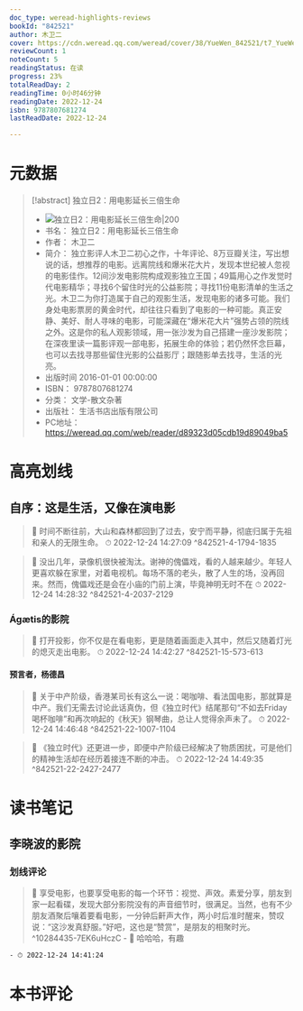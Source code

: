 ```yaml
---
doc_type: weread-highlights-reviews
bookId: "842521"
author: 木卫二
cover: https://cdn.weread.qq.com/weread/cover/38/YueWen_842521/t7_YueWen_842521.jpg
reviewCount: 1
noteCount: 5
readingStatus: 在读
progress: 23%
totalReadDay: 2
readingTime: 0小时46分钟
readingDate: 2022-12-24
isbn: 9787807681274
lastReadDate: 2022-12-24

---
```

# 元数据
> [!abstract] 独立日2：用电影延长三倍生命
> - ![ 独立日2：用电影延长三倍生命|200](https://cdn.weread.qq.com/weread/cover/38/YueWen_842521/t7_YueWen_842521.jpg)
> - 书名： 独立日2：用电影延长三倍生命
> - 作者： 木卫二
> - 简介： 独立影评人木卫二初心之作，十年评论、8万豆瓣关注，写出想说的话，想推荐的电影。远离院线和爆米花大片，发现本世纪被人忽视的电影佳作。12间沙发电影院构成观影独立王国；49篇用心之作发觉时代电影精华；寻找6个留住时光的公益影院；寻找11份电影清单的生活之光。木卫二为你打造属于自己的观影生活，发现电影的诸多可能。我们身处电影票房的黄金时代，却往往只看到了电影的一种可能。真正安静、美好、耐人寻味的电影，可能深藏在“爆米花大片”强势占领的院线之外。这是你的私人观影领域，用一张沙发为自己搭建一座沙发影院；在深夜里读一篇影评观一部电影，拓展生命的体验；若仍然怀念巨幕，也可以去找寻那些留住光影的公益影厅；跟随影单去找寻，生活的光亮。
> - 出版时间 2016-01-01 00:00:00
> - ISBN： 9787807681274
> - 分类： 文学-散文杂著
> - 出版社： 生活书店出版有限公司
> - PC地址：https://weread.qq.com/web/reader/d89323d05cdb19d89049ba5

# 高亮划线

## 自序：这是生活，又像在演电影

> 📌 时间不断往前，大山和森林都回到了过去，安宁而平静，彻底归属于先祖和亲人的无限生命。 
> ⏱ 2022-12-24 14:27:09 ^842521-4-1794-1835

> 📌 没出几年，录像机很快被淘汰。谢神的傀儡戏，看的人越来越少。年轻人更喜欢躲在家里，对着电视机。每场不落的老头，散了人生的场，没再回来。然而，傀儡戏还是会在小庙的门前上演，毕竟神明无时不在 
> ⏱ 2022-12-24 14:28:32 ^842521-4-2037-2129

### Ágætis的影院

> 📌 打开投影，你不仅是在看电影，更是随着画面走入其中，然后又随着灯光的熄灭走出电影。 
> ⏱ 2022-12-24 14:42:27 ^842521-15-573-613

#### 预言者，杨德昌

> 📌 关于中产阶级，香港某司长有这么一说：喝咖啡、看法国电影，那就算是中产。我们无需去讨论此话真伪，但《独立时代》结尾那句“不如去Friday喝杯咖啡”和再次响起的《秋天》钢琴曲，总让人觉得余声未了。 
> ⏱ 2022-12-24 14:46:48 ^842521-22-1007-1104

> 📌 《独立时代》还更进一步，即便中产阶级已经解决了物质困扰，可是他们的精神生活却在经历着接连不断的冲击。 
> ⏱ 2022-12-24 14:49:35 ^842521-22-2427-2477

# 读书笔记

## 李晓波的影院

### 划线评论
> 📌 享受电影，也要享受电影的每一个环节：视觉、声效。素爱分享，朋友到家一起看碟，发现大部分影院没有的声音细节时，很满足。当然，也有不少朋友酒聚后嚷着要看电影，一分钟后鼾声大作，两小时后准时醒来，赞叹说：“这沙发真舒服。”好吧，这也是“赞赏”，是朋友的相聚时光。  ^10284435-7EK6uHczC
    - 💭 哈哈哈，有趣

    - ⏱ 2022-12-24 14:41:24
   
# 本书评论
